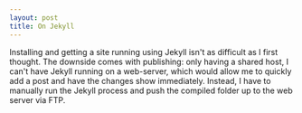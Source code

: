 ```yaml
---
layout: post
title: On Jekyll
---
```


Installing and getting a site running using Jekyll isn't as difficult as I first thought. The downside comes with publishing: only having a shared host, I can't have Jekyll running on a web-server, which would allow me to quickly add a post and have the changes show immediately. Instead, I have to manually run the Jekyll process and push the compiled folder up to the web server via FTP.